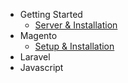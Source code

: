 - Getting Started
    - [Server & Installation](/)
- Magento
    - [Setup & Installation](/magento)
- Laravel
- Javascript
  